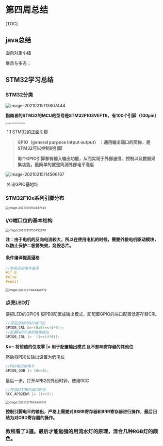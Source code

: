 # 第四周总结

[TOC]



## java总结

面向对象小结

继承与多态；

## STM32学习总结

### STM32分类

![image-20210215113807444](https://gitee.com/Veerax/typora_photo/raw/master/img/20210215113807.png)

**指南者的STM32的MCU的型号是STM32F103VEFT6，有100个引脚（100pin）**



<img src="https://gitee.com/Veerax/typora_photo/raw/master/img/20210215114204.png" alt="image-20210215114204749" style="zoom:33%;" />

​																										1.1 STM32的正面引脚

> **GPIO（general purpose intput output） ：通用输出端口的简称，是STM32可以控制的引脚**
>
> **每个GPIO引脚都有输入输出功能，从而实现于外部通信、控制以及数据采集功能，最简单的就是简测外部电平高低**

![image-20210215114506167](https://gitee.com/Veerax/typora_photo/raw/master/img/20210215114506.png)

​																						外设GPIO基地址

### 												STM32F10x系列引脚分布

<img src="https://gitee.com/Veerax/typora_photo/raw/master/img/20210215154944.png" alt="image-20210215154937422" style="zoom: 67%;" />

### I/O端口位的基本结构

<img src="https://gitee.com/Veerax/typora_photo/raw/master/img/20210215155452.png" alt="image-20210215155452270" style="zoom:67%;" />

**注：由于电机的反向电流较大，所以在使用电机的时候，需要外接电机驱动模块，以防止保护二极管失效，烧毁芯片。**

#### 条件编译提高逼格

```c
//熟系运用条件编译
#if 0
#else
#endif
```

<img src="https://gitee.com/Veerax/typora_photo/raw/master/img/20210217043349.png" alt="image-20210217043349772" style="zoom:67%;" />

### 点亮LED灯

要把LED的GPIO引脚PB0配置成输出模式，即配置GPIO的端口配置低寄存器CRL

```c
//清空控制PB0的端口位
GPIOB_CRL &=~(0x0f<<(4*0));
//配置PB0为通用推挽输出
GPIOB_CRL |=  (1<<(4*0));

```

**&=~ 将前值的位取零**     **|= 用于配置输出模式 且不影响寄存器的其他位**

然后将PB0位输出设置为低电位

```c
//PB0输出低电平
GPIOB_ODR |= (0<<0);
```

最后一步，打开APB2的外设时钟，使用RCC

```c
//开启GPIOB的端口时钟
RCC_APB2ENR |= (1<<3);
```

<img src="https://gitee.com/Veerax/typora_photo/raw/master/img/20210217045447.png" alt="image-20210217045447618" style="zoom:67%;" />

**控制引脚电平的输出，严格上需要对BSRR寄存器和BRR寄存器进行操作，最后归结为对ORD寄存器的操作。**

### 教程看了3遍。最后才能勉强的用流水灯的原理，混合几种RGB灯的颜色。
